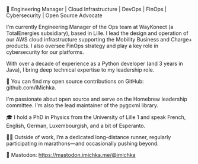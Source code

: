 🔧 Engineering Manager | Cloud Infrastructure | DevOps | FinOps | Cybersecurity | Open Source Advocate

I'm currently Engineering Manager of the Ops team at WayKonect (a TotalEnergies subsidiary), based in Lille. I lead the design and operation of our AWS cloud infrastructure supporting the Mobility Business and Charge+ products. I also oversee FinOps strategy and play a key role in cybersecurity for our platforms.

With over a decade of experience as a Python developer (and 3 years in Java), I bring deep technical expertise to my leadership role.

🐙 You can find my open source contributions on GitHub: github.com/iMichka.

I'm passionate about open source and serve on the Homebrew leadership committee.
I'm also the lead maintainer of the pygcxml library.

🎓 I hold a PhD in Physics from the University of Lille 1 and speak French, English, German, Luxembourgish, and a bit of Esperanto.

🏃‍♂️ Outside of work, I’m a dedicated long-distance runner, regularly participating in marathons—and occasionally pushing beyond.

🐘 Mastodon: https://mastodon.imichka.me/@imichka
